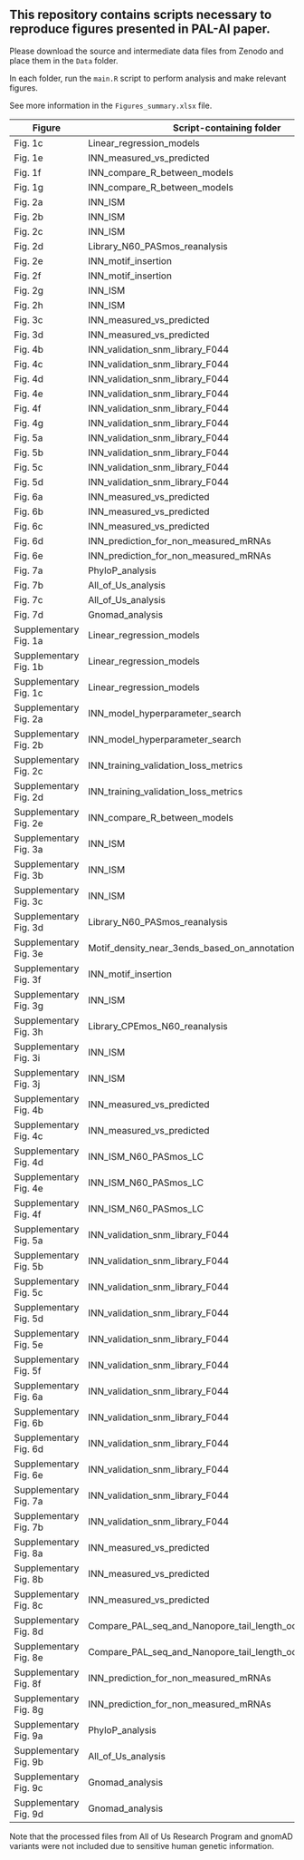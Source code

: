## This repository contains scripts necessary to reproduce figures presented in PAL-AI paper.


Please download the source and intermediate data files from Zenodo and place them in the `Data` folder.

In each folder, run the `main.R` script to perform analysis and make relevant figures.

See more information in the `Figures_summary.xlsx` file. 

| Figure                | Script-containing folder                                   |
| --------------------- | ---------------------------------------------------------- |
| Fig. 1c               | Linear_regression_models                                   |
| Fig. 1e               | INN_measured_vs_predicted                                  |
| Fig. 1f               | INN_compare_R_between_models                               |
| Fig. 1g               | INN_compare_R_between_models                               |
| Fig. 2a               | INN_ISM                                                    |
| Fig. 2b               | INN_ISM                                                    |
| Fig. 2c               | INN_ISM                                                    |
| Fig. 2d               | Library_N60_PASmos_reanalysis                              |
| Fig. 2e               | INN_motif_insertion                                        |
| Fig. 2f               | INN_motif_insertion                                        |
| Fig. 2g               | INN_ISM                                                    |
| Fig. 2h               | INN_ISM                                                    |
| Fig. 3c               | INN_measured_vs_predicted                                  |
| Fig. 3d               | INN_measured_vs_predicted                                  |
| Fig. 4b               | INN_validation_snm_library_F044                            |
| Fig. 4c               | INN_validation_snm_library_F044                            |
| Fig. 4d               | INN_validation_snm_library_F044                            |
| Fig. 4e               | INN_validation_snm_library_F044                            |
| Fig. 4f               | INN_validation_snm_library_F044                            |
| Fig. 4g               | INN_validation_snm_library_F044                            |
| Fig. 5a               | INN_validation_snm_library_F044                            |
| Fig. 5b               | INN_validation_snm_library_F044                            |
| Fig. 5c               | INN_validation_snm_library_F044                            |
| Fig. 5d               | INN_validation_snm_library_F044                            |
| Fig. 6a               | INN_measured_vs_predicted                                  |
| Fig. 6b               | INN_measured_vs_predicted                                  |
| Fig. 6c               | INN_measured_vs_predicted                                  |
| Fig. 6d               | INN_prediction_for_non_measured_mRNAs                      |
| Fig. 6e               | INN_prediction_for_non_measured_mRNAs                      |
| Fig. 7a               | PhyloP_analysis                                            |
| Fig. 7b               | All_of_Us_analysis                                         |
| Fig. 7c               | All_of_Us_analysis                                         |
| Fig. 7d               | Gnomad_analysis                                            |
| Supplementary Fig. 1a | Linear_regression_models                                   |
| Supplementary Fig. 1b | Linear_regression_models                                   |
| Supplementary Fig. 1c | Linear_regression_models                                   |
| Supplementary Fig. 2a | INN_model_hyperparameter_search                            |
| Supplementary Fig. 2b | INN_model_hyperparameter_search                            |
| Supplementary Fig. 2c | INN_training_validation_loss_metrics                       |
| Supplementary Fig. 2d | INN_training_validation_loss_metrics                       |
| Supplementary Fig. 2e | INN_compare_R_between_models                               |
| Supplementary Fig. 3a | INN_ISM                                                    |
| Supplementary Fig. 3b | INN_ISM                                                    |
| Supplementary Fig. 3c | INN_ISM                                                    |
| Supplementary Fig. 3d | Library_N60_PASmos_reanalysis                              |
| Supplementary Fig. 3e | Motif_density_near_3ends_based_on_annotation               |
| Supplementary Fig. 3f | INN_motif_insertion                                        |
| Supplementary Fig. 3g | INN_ISM                                                    |
| Supplementary Fig. 3h | Library_CPEmos_N60_reanalysis                              |
| Supplementary Fig. 3i | INN_ISM                                                    |
| Supplementary Fig. 3j | INN_ISM                                                    |
| Supplementary Fig. 4b | INN_measured_vs_predicted                                  |
| Supplementary Fig. 4c | INN_measured_vs_predicted                                  |
| Supplementary Fig. 4d | INN_ISM_N60_PASmos_LC                                      |
| Supplementary Fig. 4e | INN_ISM_N60_PASmos_LC                                      |
| Supplementary Fig. 4f | INN_ISM_N60_PASmos_LC                                      |
| Supplementary Fig. 5a | INN_validation_snm_library_F044                            |
| Supplementary Fig. 5b | INN_validation_snm_library_F044                            |
| Supplementary Fig. 5c | INN_validation_snm_library_F044                            |
| Supplementary Fig. 5d | INN_validation_snm_library_F044                            |
| Supplementary Fig. 5e | INN_validation_snm_library_F044                            |
| Supplementary Fig. 5f | INN_validation_snm_library_F044                            |
| Supplementary Fig. 6a | INN_validation_snm_library_F044                            |
| Supplementary Fig. 6b | INN_validation_snm_library_F044                            |
| Supplementary Fig. 6d | INN_validation_snm_library_F044                            |
| Supplementary Fig. 6e | INN_validation_snm_library_F044                            |
| Supplementary Fig. 7a | INN_validation_snm_library_F044                            |
| Supplementary Fig. 7b | INN_validation_snm_library_F044                            |
| Supplementary Fig. 8a | INN_measured_vs_predicted                                  |
| Supplementary Fig. 8b | INN_measured_vs_predicted                                  |
| Supplementary Fig. 8c | INN_measured_vs_predicted                                  |
| Supplementary Fig. 8d | Compare_PAL_seq_and_Nanopore_tail_length_oocyte_maturation |
| Supplementary Fig. 8e | Compare_PAL_seq_and_Nanopore_tail_length_oocyte_maturation |
| Supplementary Fig. 8f | INN_prediction_for_non_measured_mRNAs                      |
| Supplementary Fig. 8g | INN_prediction_for_non_measured_mRNAs                      |
| Supplementary Fig. 9a | PhyloP_analysis                                            |
| Supplementary Fig. 9b | All_of_Us_analysis                                         |
| Supplementary Fig. 9c | Gnomad_analysis                                            |
| Supplementary Fig. 9d | Gnomad_analysis                                            |

Note that the processed files from All of Us Research Program and gnomAD variants were not included due to sensitive human genetic information. 